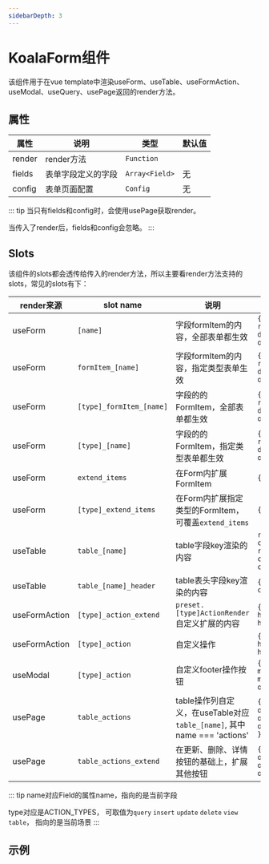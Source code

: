 ```yaml
---
sidebarDepth: 3
---
```

# KoalaForm组件
该组件用于在vue template中渲染useForm、useTable、useFormAction、useModal、useQuery、usePage返回的render方法。

## 属性

| 属性        | 说明                           | 类型                      | 默认值       |
| ----------- | ----------------------------- | ------------------------- | ------------ |
| render        | render方法         | `Function`       |
| fields     | 表单字段定义的字段      |  `Array<Field>`    | 无           |
| config | 表单页面配置            | `Config`                    | 无           |

::: tip
当只有fields和config时，会使用usePage获取render。

当传入了render后，fields和config会忽略。
:::


## Slots
该组件的slots都会透传给传入的render方法，所以主要看render方法支持的slots，常见的slots有下：

| render来源    | slot name        | 说明                           | 参数                      |
| --------- |----------- | ----------------------------- | ------------------------- |
| useForm   |`[name]`  | 字段formItem的内容，全部表单都生效 | `{ type, model, rules, props, disabled, options }` |
| useForm       |`formItem_[name]`  | 字段formItem的内容，指定类型表单生效 | `{ type, model, rules, props, disabled, options }` |
| useForm   |`[type]_formItem_[name]`  | 字段的的FormItem，全部表单都生效 | `{ type, model, rules, props, disabled, options }` |
| useForm   |`[type]_[name]`  | 字段的的FormItem，指定类型表单都生效 | `{ type, model, rules, props, disabled, options }` |
| useForm   |`extend_items`  | 在Form内扩展FormItem | `{ type, model }` |
| useForm   | `[type]_extend_items`  | 在Form内扩展指定类型的FormItem，可覆盖`extend_items` | `{ model }` |
| useTable   |`table_[name]`  | table字段key渲染的内容 |  `record: { row, column, rowIndex, columnIndex, cellValue }` |
| useTable   |`table_[name]_header`  | table表头字段key渲染的内容 | `{ column, columnIndex }` |
| useFormAction   |`[type]_action_extend`  | `preset.[type]ActionRender`自定义扩展的内容 | `{ formModel, handleAction, handleReset  }` |
| useFormAction   |`[type]_action`  | 自定义操作 | `{ formModel, handleAction, handleReset  }` |
| useModal  |`[type]_action`  | 自定义footer操作按钮 | `{ formModel, modalModel, modalProp, onOk, onCancel }` |
| usePage  |`table_actions`  | table操作列自定义，在useTable对应`table_[name]`, 其中name === 'actions' | `{record， openUpdateModal, openViewModal, openDeleteModal }` |
| usePage  |`table_actions_extend`  | 在更新、删除、详情按钮的基础上，扩展其他按钮 | `{ record, openUpdateModal, openViewModal, openDeleteModal}` |

::: tip
name对应Field的属性name，指向的是当前字段

type对应是ACTION_TYPES， 可取值为`query` `insert` `update` `delete` `view` `table`， 指向的是当前场景
:::

## 示例

<ExampleDoc>
<KoalaFormDemo>
</KoalaFormDemo>
<template #code>

<<< @/examples/KoalaFormDemo.vue

</template>
</ExampleDoc>